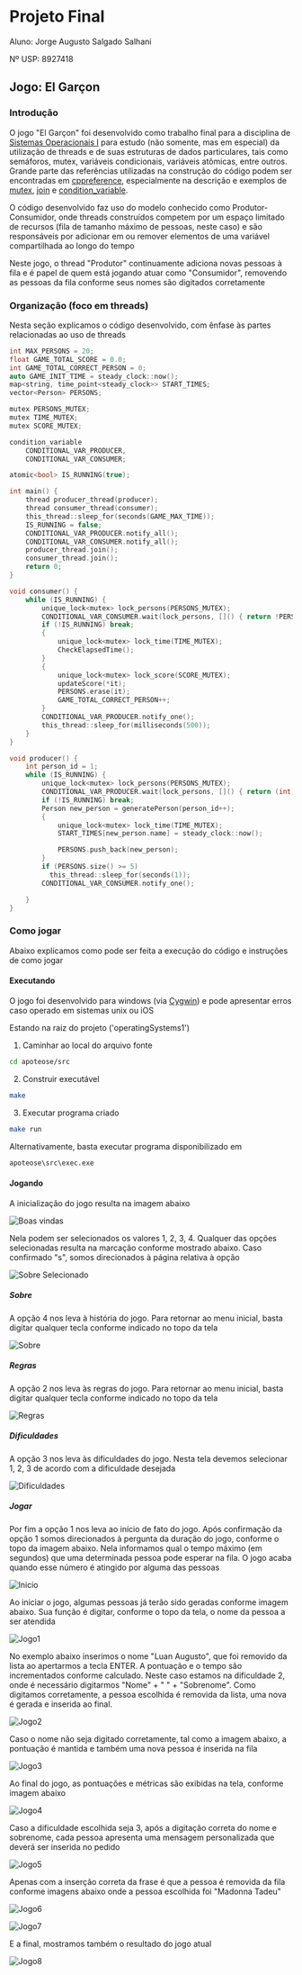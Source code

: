 # Projeto Final

Aluno: Jorge Augusto Salgado Salhani

Nº USP: 8927418

## Jogo: El Garçon

### Introdução
O jogo "El Garçon" foi desenvolvido como trabalho final para a disciplina de [Sistemas Operacionais I](https://uspdigital.usp.br/jupiterweb/obterDisciplina?nomdis=&sgldis=SSC0140) para estudo (não somente, mas em especial) da utilização de threads e de suas estruturas de dados particulares, tais como semáforos, mutex, variáveis condicionais, variáveis atômicas, entre outros. Grande parte das referências utilizadas na construção do código podem ser encontradas em [cppreference](https://en.cppreference.com/w/cpp/thread), especialmente na descrição e exemplos de [mutex](https://en.cppreference.com/w/cpp/thread/mutex), [join](https://en.cppreference.com/w/cpp/thread/thread/join) e [condition_variable](https://en.cppreference.com/w/cpp/thread/condition_variable).

O código desenvolvido faz uso do modelo conhecido como Produtor-Consumidor, onde threads construídos competem por um espaço limitado de recursos (fila de tamanho máximo de pessoas, neste caso) e são responsáveis por adicionar em ou remover elementos de uma variável compartilhada ao longo do tempo

Neste jogo, o thread "Produtor" continuamente adiciona novas pessoas à fila e é papel de quem está jogando atuar como "Consumidor", removendo as pessoas da fila conforme seus nomes são digitados corretamente

### Organização (foco em threads)
Nesta seção explicamos o código desenvolvido, com ênfase às partes relacionadas ao uso de threads

```cpp
int MAX_PERSONS = 20;
float GAME_TOTAL_SCORE = 0.0;
int GAME_TOTAL_CORRECT_PERSON = 0;
auto GAME_INIT_TIME = steady_clock::now();
map<string, time_point<steady_clock>> START_TIMES;
vector<Person> PERSONS;
```

```cpp
mutex PERSONS_MUTEX;
mutex TIME_MUTEX;
mutex SCORE_MUTEX;
```

```cpp
condition_variable 
    CONDITIONAL_VAR_PRODUCER,
    CONDITIONAL_VAR_CONSUMER;
```

```cpp
atomic<bool> IS_RUNNING(true);
```

```cpp
int main() {
    thread producer_thread(producer);
    thread consumer_thread(consumer);
    this_thread::sleep_for(seconds(GAME_MAX_TIME));
    IS_RUNNING = false;
    CONDITIONAL_VAR_PRODUCER.notify_all();
    CONDITIONAL_VAR_CONSUMER.notify_all(); 
    producer_thread.join();
    consumer_thread.join();
    return 0;
}
```

```cpp
void consumer() {
    while (IS_RUNNING) {
        unique_lock<mutex> lock_persons(PERSONS_MUTEX);
        CONDITIONAL_VAR_CONSUMER.wait(lock_persons, []() { return !PERSONS.empty(); });
        if (!IS_RUNNING) break;
        {
            unique_lock<mutex> lock_time(TIME_MUTEX);
            CheckElapsedTime();
        }
        {
            unique_lock<mutex> lock_score(SCORE_MUTEX);
            updateScore(*it);
            PERSONS.erase(it);
            GAME_TOTAL_CORRECT_PERSON++;
        }
        CONDITIONAL_VAR_PRODUCER.notify_one();
        this_thread::sleep_for(milliseconds(500));
    }
}
```

```cpp
void producer() {
    int person_id = 1;
    while (IS_RUNNING) {
        unique_lock<mutex> lock_persons(PERSONS_MUTEX);
        CONDITIONAL_VAR_PRODUCER.wait(lock_persons, []() { return (int) PERSONS.size() < MAX_PERSONS; });
        if (!IS_RUNNING) break;
        Person new_person = generatePerson(person_id++);
        {
            unique_lock<mutex> lock_time(TIME_MUTEX);
            START_TIMES[new_person.name] = steady_clock::now();

            PERSONS.push_back(new_person);
        }
        if (PERSONS.size() >= 5) 
          this_thread::sleep_for(seconds(1));
        CONDITIONAL_VAR_CONSUMER.notify_one();

    }
}
```

### Como jogar
Abaixo explicamos como pode ser feita a execução do código e instruções de como jogar

#### Executando
O jogo foi desenvolvido para windows (via [Cygwin](https://cygwin.com/cygwin-ug-net/using.html)) e pode apresentar erros caso operado em sistemas unix ou iOS

Estando na raiz do projeto ('operatingSystems1')

1. Caminhar ao local do arquivo fonte
```bash
cd apoteose/src
```

2. Construir executável
```bash
make
```

3. Executar programa criado
```bash
make run
```

Alternativamente, basta executar programa disponibilizado em
```bash
apoteose\src\exec.exe
```

#### Jogando

A inicialização do jogo resulta na imagem abaixo

![Boas vindas](./imgs/imageWelcome.png "Boas vindas")

Nela podem ser selecionados os valores 1, 2, 3, 4. Qualquer das opções selecionadas resulta na marcação conforme mostrado abaixo. Caso confirmado "s", somos direcionados à página relativa à opção

![Sobre Selecionado](./imgs/imageAbout0.png "Sobre Selecionado")

##### Sobre
A opção 4 nos leva à história do jogo. Para retornar ao menu inicial, basta digitar qualquer tecla conforme indicado no topo da tela

![Sobre](./imgs/imageAbout1.png "Sobre")

##### Regras
A opção 2 nos leva às regras do jogo. Para retornar ao menu inicial, basta digitar qualquer tecla conforme indicado no topo da tela

![Regras](./imgs/imageRules.png "Regras")

##### Dificuldades
A opção 3 nos leva às dificuldades do jogo. Nesta tela devemos selecionar 1, 2, 3 de acordo com a dificuldade desejada

![Dificuldades](./imgs/imageDificults.png "Dificuldades")

##### Jogar
Por fim a opção 1 nos leva ao início de fato do jogo. Após confirmação da opção 1 somos direcionados à pergunta da duração do jogo, conforme o topo da imagem abaixo. Nela informamos qual o tempo máximo (em segundos) que uma determinada pessoa pode esperar na fila. O jogo acaba quando esse número é atingido por alguma das pessoas

![Inicio](./imgs/imageDuration.png "Inicio")

Ao iniciar o jogo, algumas pessoas já terão sido geradas conforme imagem abaixo. Sua função é digitar, conforme o topo da tela, o nome da pessoa a ser atendida

![Jogo1](./imgs/imageGame1.png "Jogo1")

No exemplo abaixo inserimos o nome "Luan Augusto", que foi removido da lista ao apertarmos a tecla ENTER. A pontuação e o tempo são incrementados conforme calculado. Neste caso estamos na dificuldade 2, onde é necessário digitarmos "Nome" + " " + "Sobrenome". Como digitamos corretamente, a pessoa escolhida é removida da lista, uma nova é gerada e inserida ao final.

![Jogo2](./imgs/imageGame2.png "Jogo2")

Caso o nome não seja digitado corretamente, tal como a imagem abaixo, a pontuação é mantida e também uma nova pessoa é inserida na fila

![Jogo3](./imgs/imageGame3.png "Jogo3")

Ao final do jogo, as pontuações e métricas são exibidas na tela, conforme imagem abaixo

![Jogo4](./imgs/imageGame4.png "Jogo4")

Caso a dificuldade escolhida seja 3, após a digitação correta do nome e sobrenome, cada pessoa apresenta uma mensagem personalizada que deverá ser inserida no pedido

![Jogo5](./imgs/imageGame1Dif3.png "Jogo5")

Apenas com a inserção correta da frase é que a pessoa é removida da fila conforme imagens abaixo onde a pessoa escolhida foi "Madonna Tadeu"

![Jogo6](./imgs/imageGame2Dif3.png "Jogo6")

![Jogo7](./imgs/imageGame3Dif3.png "Jogo7")

E a final, mostramos também o resultado do jogo atual

![Jogo8](./imgs/imageGame4Dif3.png "Jogo8")
